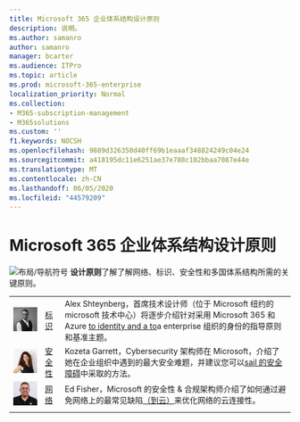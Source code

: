 ```yaml
---
title: Microsoft 365 企业体系结构设计原则
description: 说明。
ms.author: samanro
author: samanro
manager: bcarter
ms.audience: ITPro
ms.topic: article
ms.prod: microsoft-365-enterprise
localization_priority: Normal
ms.collection:
- M365-subscription-management
- M365solutions
ms.custom: ''
f1.keywords: NOCSH
ms.openlocfilehash: 9889d326350d40ff69b1eaaaf348824249c04e24
ms.sourcegitcommit: a418195dc11e6251ae37e788c102bbaa7087e44e
ms.translationtype: MT
ms.contentlocale: zh-CN
ms.lasthandoff: 06/05/2020
ms.locfileid: "44579209"
---
```

# <a name="microsoft-365-enterprise-architecture-design-principles"></a>Microsoft 365 企业体系结构设计原则

![布局/导航符号 ](https://docs.microsoft.com/office/media/icons/layout-navigation-blue.png) **设计原则**了解了解网络、标识、安全性和多国体系结构所需的关键原则。


|  |  | |
|---------|---------|---------|
|![Alex Shteynberg 照片](../media/solutions-architecture-center/identity-and-beyond-alex-shteynberg.jpg)   |    [标识](identity-design-principles.md)     | Alex Shteynberg，首席技术设计师（位于 Microsoft 纽约的 microsoft 技术中心）将逐步介绍针对采用 Microsoft 365 和 Azure [to identity and a to](identity-design-principles.md)a enterprise 组织的身份的指导原则和基准主题。 |
| ![Kozetta Garrett 照片](../media/solutions-architecture-center/kozeta-garrett-security.jpg)   |     [安全性](security-design-principles.md)    |  Kozeta Garrett，Cybersecurity 架构师在 Microsoft，介绍了她在企业组织中遇到的最大安全难题，并建议您可以[sail 的安全障碍](security-design-principles.md)中采取的方法。  |
| ![Ed Fisher 照片](../media/solutions-architecture-center/ed-fisher-networking.jpg)    |       [网络](networking-design-principles.md)  |   Ed Fisher，Microsoft 的安全性 & 合规架构师介绍了如何通过避免网络上的最常见缺陷[（到云）](networking-design-principles.md)来优化网络的云连接性。       |
|    |         |         |
